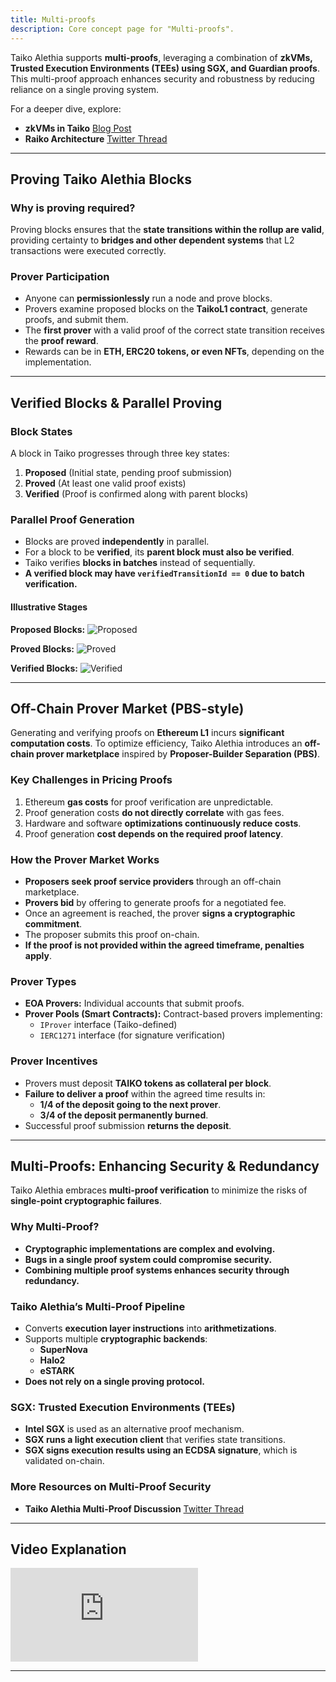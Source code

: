 ```yaml
---
title: Multi-proofs
description: Core concept page for "Multi-proofs".
---
```


Taiko Alethia supports **multi-proofs**, leveraging a combination of **zkVMs, Trusted Execution Environments (TEEs) using SGX, and Guardian proofs**. This multi-proof approach enhances security and robustness by reducing reliance on a single proving system.

For a deeper dive, explore:

- **zkVMs in Taiko** [Blog Post](https://taiko.mirror.xyz/e_5GeGGFJIrOxqvXOfzY6HmWcRjCjRyG0NQF1zbNpNQ)
- **Raiko Architecture** [Twitter Thread](https://x.com/taikoxyz/status/1791201812768600209)

---

## Proving Taiko Alethia Blocks

### **Why is proving required?**

Proving blocks ensures that the **state transitions within the rollup are valid**, providing certainty to **bridges and other dependent systems** that L2 transactions were executed correctly.

### **Prover Participation**

- Anyone can **permissionlessly** run a node and prove blocks.
- Provers examine proposed blocks on the **TaikoL1 contract**, generate proofs, and submit them.
- The **first prover** with a valid proof of the correct state transition receives the **proof reward**.
- Rewards can be in **ETH, ERC20 tokens, or even NFTs**, depending on the implementation.

---

## Verified Blocks & Parallel Proving

### **Block States**

A block in Taiko progresses through three key states:

1. **Proposed** (Initial state, pending proof submission)
2. **Proved** (At least one valid proof exists)
3. **Verified** (Proof is confirmed along with parent blocks)

### **Parallel Proof Generation**

- Blocks are proved **independently** in parallel.
- For a block to be **verified**, its **parent block must also be verified**.
- Taiko verifies **blocks in batches** instead of sequentially.
- **A verified block may have `verifiedTransitionId == 0` due to batch verification.**

#### **Illustrative Stages**

**Proposed Blocks:**
![Proposed](~/assets/content/docs/taiko-alethia-protocol/proposed.png)

**Proved Blocks:**
![Proved](~/assets/content/docs/taiko-alethia-protocol/proved.png)

**Verified Blocks:**
![Verified](~/assets/content/docs/taiko-alethia-protocol/verified.png)

---

## Off-Chain Prover Market (PBS-style)

Generating and verifying proofs on **Ethereum L1** incurs **significant computation costs**. To optimize efficiency, Taiko Alethia introduces an **off-chain prover marketplace** inspired by **Proposer-Builder Separation (PBS)**.

### **Key Challenges in Pricing Proofs**

1. Ethereum **gas costs** for proof verification are unpredictable.
2. Proof generation costs **do not directly correlate** with gas fees.
3. Hardware and software **optimizations continuously reduce costs**.
4. Proof generation **cost depends on the required proof latency**.

### **How the Prover Market Works**

- **Proposers seek proof service providers** through an off-chain marketplace.
- **Provers bid** by offering to generate proofs for a negotiated fee.
- Once an agreement is reached, the prover **signs a cryptographic commitment**.
- The proposer submits this proof on-chain.
- **If the proof is not provided within the agreed timeframe, penalties apply**.

### **Prover Types**

- **EOA Provers:** Individual accounts that submit proofs.
- **Prover Pools (Smart Contracts):** Contract-based provers implementing:
  - `IProver` interface (Taiko-defined)
  - `IERC1271` interface (for signature verification)

### **Prover Incentives**

- Provers must deposit **TAIKO tokens as collateral per block**.
- **Failure to deliver a proof** within the agreed time results in:
  - **1/4 of the deposit going to the next prover**.
  - **3/4 of the deposit permanently burned**.
- Successful proof submission **returns the deposit**.

---

## Multi-Proofs: Enhancing Security & Redundancy

Taiko Alethia embraces **multi-proof verification** to minimize the risks of **single-point cryptographic failures**.

### **Why Multi-Proof?**

- **Cryptographic implementations are complex and evolving.**
- **Bugs in a single proof system could compromise security.**
- **Combining multiple proof systems enhances security through redundancy.**

### **Taiko Alethia’s Multi-Proof Pipeline**

- Converts **execution layer instructions** into **arithmetizations**.
- Supports multiple **cryptographic backends**:
  - **SuperNova**
  - **Halo2**
  - **eSTARK**
- **Does not rely on a single proving protocol.**

### **SGX: Trusted Execution Environments (TEEs)**

- **Intel SGX** is used as an alternative proof mechanism.
- **SGX runs a light execution client** that verifies state transitions.
- **SGX signs execution results using an ECDSA signature**, which is validated on-chain.

### **More Resources on Multi-Proof Security**

- **Taiko Alethia Multi-Proof Discussion** [Twitter Thread](https://x.com/taikoxyz/status/1745546868028068273)

---

## Video Explanation

<iframe
src="https://www.youtube.com/embed/9LT6B1pgkI8?si=KFQxakvFTNdXwwvJ"
title="YouTube video player"
frameborder="0"
allow="accelerometer; autoplay; clipboard-write; encrypted-media; gyroscope; picture-in-picture; web-share"
allowFullScreen
></iframe>

---
